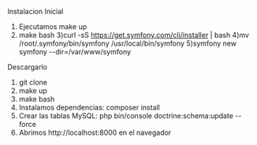 Instalacion Inicial
1) Ejecutamos make up
2) make bash
3)curl -sS https://get.symfony.com/cli/installer | bash
4)mv /root/.symfony/bin/symfony /usr/local/bin/symfony
5)symfony new symfony --dir=/var/www/symfony

Descargarlo
1) git clone 
2) make up
3) make bash
4) Instalamos dependencias: composer install
5) Crear las tablas MySQL: php bin/console doctrine:schema:update --force
6) Abrimos http://localhost:8000 en el navegador
